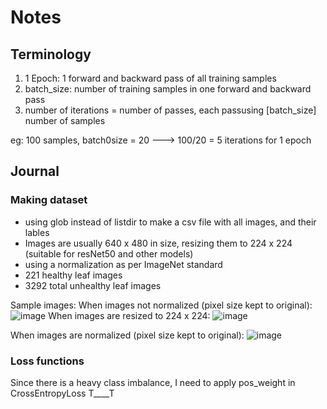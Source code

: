 # Notes

## Terminology

1. 1 Epoch: 1 forward and backward pass of all training samples 
2. batch_size: number of training samples in one forward and backward pass 
3. number of iterations = number of passes, each passusing [batch_size] number of samples 

eg: 100 samples, batch0size = 20 ---> 100/20 = 5 iterations for 1 epoch 

## Journal 
### Making dataset
- using glob instead of listdir to make a csv file with all images, and their lables 
- Images are usually 640 x 480 in size, resizing them to 224 x 224 (suitable for resNet50 and other models)
- using a normalization as per ImageNet standard
- 221 healthy leaf images 
- 3292 total unhealthy leaf images

Sample images:
When images not normalized (pixel size kept to original):
![image](https://github.com/user-attachments/assets/36773fa8-d8cc-4945-b743-781e71bd25fa)
When images are resized to 224 x 224:
![image](https://github.com/user-attachments/assets/7d6f051a-c7ea-4bd3-87c6-5cc2788f7467)

When images are normalized (pixel size kept to original):
![image](https://github.com/user-attachments/assets/3a28023a-9ad1-4e5f-9916-29ca70ccd2be)

### Loss functions 
Since there is a heavy class imbalance, I need to apply pos_weight in CrossEntropyLoss T____T




